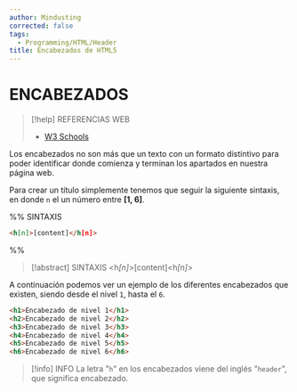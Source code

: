 ```yaml
---
author: Mindusting
corrected: false
tags:
  - Programming/HTML/Header
title: Encabezados de HTML5
---
```


# ENCABEZADOS

> [!help] REFERENCIAS WEB
> - [W3 Schools](https://www.w3schools.com/tags/tag_hn.asp)

Los encabezados no son más que un texto con un formato distintivo para poder identificar donde comienza y terminan los apartados en nuestra página web.

Para crear un título simplemente tenemos que seguir la siguiente sintaxis, en donde `n` el un número entre **\[1, 6\]**. 

%%
SINTAXIS

```html
<h[n]>[content]</h[n]>
```
%%

> [!abstract] SINTAXIS
> \<<span class="key-word-color">h<i>[n]</i></span>\><span class="italic grey">[content]</span>\<<span class="key-word-color">h<i>[n]</i></span>\>

A continuación podemos ver un ejemplo de los diferentes encabezados que existen, siendo desde el nivel `1`, hasta el `6`.

```html
<h1>Encabezado de nivel 1</h1>
<h2>Encabezado de nivel 2</h2>
<h3>Encabezado de nivel 3</h3>
<h4>Encabezado de nivel 4</h4>
<h5>Encabezado de nivel 5</h5>
<h6>Encabezado de nivel 6</h6>
```

> [!info] INFO
> La letra "`h`" en los encabezados viene del inglés "`header`", que significa encabezado.
